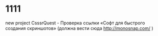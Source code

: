 # 1111
new project
CsssrQuest - Проверка ссылки «Софт для быстрого создания скриншотов» (должна вести сюда http://monosnap.com/ )
